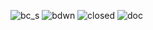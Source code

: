 ![bc_s](https://user-images.githubusercontent.com/98879965/156606650-b94a0d09-378b-4af2-b4d8-58a845d727d6.png)
![bdwn](https://user-images.githubusercontent.com/98879965/156606676-075ac96d-210e-47d8-a76e-64cd897ce736.png)
![closed](https://user-images.githubusercontent.com/98879965/156606759-c36c3c0f-bff0-4ba0-8113-47351341f5ce.png)
![doc](https://user-images.githubusercontent.com/98879965/156606807-a129e857-b7f7-4299-aa3d-e01e68a94208.png)


